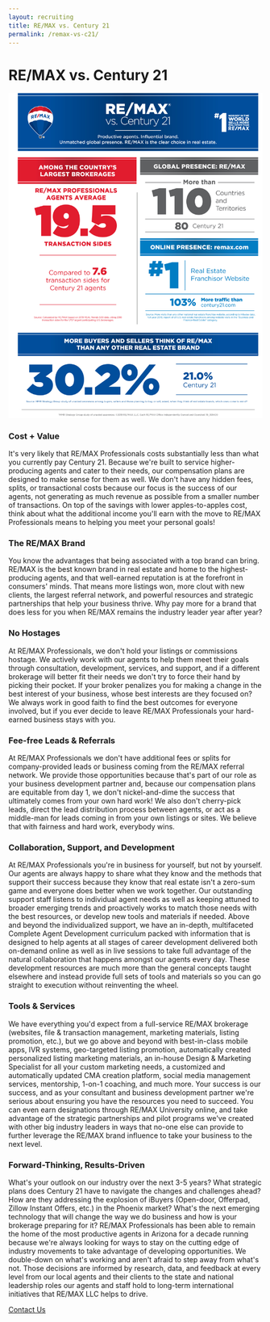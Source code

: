 ```yaml
---
layout: recruiting
title: RE/MAX vs. Century 21
permalink: /remax-vs-c21/
---
```

<h1 class="center">RE/MAX vs. Century 21</h1>
<img src="/img/c21.jpg" alt="Remax vs Century 21" class="infographic">

<h3>Cost + Value</h3>
<p>It's very likely that RE/MAX Professionals costs substantially less than what you currently pay Century 21.  Because we're built to service higher-producing agents and cater to their needs, our compensation plans are designed to make sense for them as well.  We don't have any hidden fees, splits, or transactional costs because our focus is the success of our agents, not generating as much revenue as possible from a smaller number of transactions.  On top of the savings with lower apples-to-apples cost, think about what the additional income you'll earn with the move to RE/MAX Professionals means to helping you meet your personal goals!</p>


<h3>The RE/MAX Brand</h3>
<p>You know the advantages that being associated with a top brand can bring.  RE/MAX is the best known brand in real estate and home to the highest-producing agents, and that well-earned reputation is at the forefront in consumers' minds.  That means more listings won, more clout with new clients, the largest referral network, and powerful resources and strategic partnerships that help your business thrive.  Why pay more for a brand that does less for you when RE/MAX remains the industry leader year after year?</p>


<h3>No Hostages</h3>
<p>At RE/MAX Professionals, we don't hold your listings or commissions hostage.  We actively work with our agents to help them meet their goals through consultation, development, services, and support, and if a different brokerage will better fit their needs we don't try to force their hand by picking their pocket.  If your broker penalizes you for making a change in the best interest of your business, whose best interests are they focused on?  We always work in good faith to find the best outcomes for everyone involved, but if you ever decide to leave RE/MAX Professionals your hard-earned business stays with you.</p>


<h3>Fee-free Leads & Referrals</h3>
<p>At RE/MAX Professionals we don't have additional fees or splits for company-provided leads or business coming from the RE/MAX referral network.  We provide those opportunities because that's part of our role as your business development partner and, because our compensation plans are equitable from day 1, we don't nickel-and-dime the success that ultimately comes from your own hard work!  We also don't cherry-pick leads, direct the lead distribution process between agents, or act as a middle-man for leads coming in from your own listings or sites.  We believe that with fairness and hard work, everybody wins.</p>


<h3>Collaboration, Support, and Development</h3>
<p>At RE/MAX Professionals you're in business for yourself, but not by yourself.  Our agents are always happy to share what they know and the methods that support their success because they know that real estate isn't a zero-sum game and everyone does better when we work together.  Our outstanding support staff listens to individual agent needs as well as keeping attuned to broader emerging trends and proactively works to match those needs with the best resources, or develop new tools and materials if needed.  Above and beyond the individualized support, we have an in-depth, multifaceted Complete Agent Development curriculum packed with information that is designed to help agents at all stages of career development delivered both on-demand online as well as in live sessions to take full advantage of the natural collaboration that happens amongst our agents every day.  These development resources are much more than the general concepts taught elsewhere and instead provide full sets of tools and materials so you can go straight to execution without reinventing the wheel.</p>


<h3>Tools & Services</h3>
<p>We have everything you'd expect from a full-service RE/MAX brokerage (websites, file & transaction management, marketing materials, listing promotion, etc.), but we go above and beyond with best-in-class mobile apps, IVR systems, geo-targeted listing promotion, automatically created personalized listing marketing materials, an in-house Design & Marketing Specialist for all your custom marketing needs, a customized and automatically updated CMA creation platform, social media management services, mentorship, 1-on-1 coaching, and much more.  Your success is our success, and as your consultant and business development partner we're serious about ensuring you have the resources you need to succeed.  You can even earn designations through RE/MAX University online, and take advantage of the strategic partnerships and pilot programs we've created with other big industry leaders in ways that no-one else can provide to further leverage the RE/MAX brand influence to take your business to the next level.</p>


<h3>Forward-Thinking, Results-Driven</h3>
<p>What's your outlook on our industry over the next 3-5 years?  What strategic plans does Century 21 have to navigate the changes and challenges ahead?  How are they addressing the explosion of iBuyers (Open-door, Offerpad, Zillow Instant Offers, etc.) in the Phoenix market?  What's the next emerging technology that will change the way we do business and how is your brokerage preparing for it?  RE/MAX Professionals has been able to remain the home of the most productive agents in Arizona for a decade running because we're always looking for ways to stay on the cutting edge of industry movements to take advantage of developing opportunities.  We double-down on what's working and aren't afraid to step away from what's not.  Those decisions are informed by research, data, and feedback at every level from our local agents and their clients to the state and national leadership roles our agents and staff hold to long-term international initiatives that RE/MAX LLC helps to drive.</p>

<div class="center readlink" style="margin-bottom: 2rem">
  <a href="/contact/">Contact Us</a>
</div>

